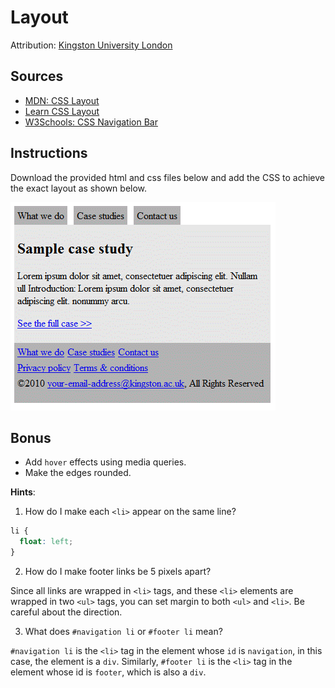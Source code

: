 # Layout

Attribution: [Kingston University London](https://sites.google.com/site/kuhtml/exercises/exercise-set-4-css-layouts)

## Sources

- [MDN: CSS Layout](https://developer.mozilla.org/en-US/docs/Learn/CSS/CSS_layout)
- [Learn CSS Layout](http://learnlayout.com/)
- [W3Schools: CSS Navigation Bar](https://www.w3schools.com/css/css_navbar.asp)

## Instructions

Download the provided html and css files below and add the CSS to achieve the exact layout as shown below.

![image](assets/screenshot4.gif)

## Bonus

- Add `hover` effects using media queries.
- Make the edges rounded.

**Hints**:

1. How do I make each `<li>` appear on the same line?

```css
li {
  float: left;
}
```

2. How do I make footer links be 5 pixels apart?

Since all links are wrapped in `<li>` tags, and these `<li>` elements are wrapped in two `<ul>` tags, you can set margin to both `<ul>` and `<li>`. Be careful about the direction.

3. What does `#navigation li` or `#footer li` mean?

`#navigation li` is the `<li>` tag in the element whose `id` is `navigation`, in this case, the element is a `div`. Similarly, `#footer li` is the `<li>` tag in the element whose id is `footer`, which is also a `div`.